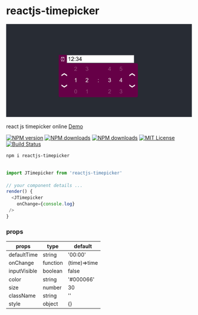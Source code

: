 # reactjs-timepicker

![reactjs timepicker](https://raw.githubusercontent.com/jsh1400/reactjs-timepicker/master/docs/reactjs-timepicker.png)

react js timepicker online [Demo](https://jsh1400.github.io/reactjs-timepicker/)

[![NPM version][npm-version-image]][npm-url] [![NPM downloads][npm-downloads-size-image]][npm-url] [![NPM downloads][npm-downloads-image]][downloads-url] [![MIT License][license-image]][license-url] [![Build Status][travis-image]][travis-url]



```
npm i reactjs-timepicker
```

```javascript

import JTimepicker from 'reactjs-timepicker'

// your component details ...
render() {
  <JTimepicker
	onChange={console.log}
 />
}

```
### props
|props|type|default|
|-----|----|-------------|
|defaultTime|string|'00:00'|
|onChange|function|(time)=>time|
|inputVisible|boolean|false|
|color|string|'#000066'|
|size|number|30|
|className|string|''|
|style|object|{}|
    




[license-image]: http://img.shields.io/npm/l/reactjs-timepicker.svg?style=flat
[license-url]: LICENSE

[npm-url]: https://npmjs.org/package/reactjs-timepicker
[npm-version-image]: http://img.shields.io/npm/v/reactjs-timepicker.svg?style=flat
[npm-downloads-image]: http://img.shields.io/npm/dm/reactjs-timepicker.svg?style=flat
[npm-downloads-size-image]: https://img.shields.io/bundlephobia/minzip/reactjs-timepicker.svg?style=flat
[downloads-url]: https://npmcharts.com/compare/reactjs-timepicker?minimal=true

[travis-url]: http://travis-ci.org/jsh1400/reactjs-timepicker
[travis-image]: http://img.shields.io/travis/jsh1400/reactjs-timepicker/develop.svg?style=flat
